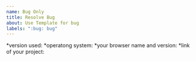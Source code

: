 ```yaml
---
name: Bug Only
title: Resolve Bug
about: Use Template for bug
labels: ":bug: bug"
---
```


*version used:
*operatong system:
*your browser name and version:
*link of your project:

